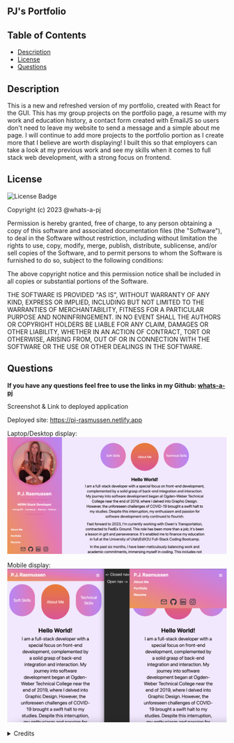 ## PJ's Portfolio

## Table of Contents

- [Description](#description)
- [License](#license)
- [Questions](#questions)

## Description

This is a new and refreshed version of my portfolio, created with React for the GUI. This has my group projects on the portfolio page, a resume with my work and education history, a contact form created with EmailJS so users don't need to leave my website to send a message and a simple about me page. I will continue to add more projects to the portfolio portion as I create more that I believe are worth displaying! I built this so that employers can take a look at my previous work and see my skills when it comes to full stack web development, with a strong focus on frontend.

## License

![License Badge](https://img.shields.io/badge/MIT-License-purple)

Copyright (c) 2023 @whats-a-pj

Permission is hereby granted, free of charge, to any person obtaining a copy
of this software and associated documentation files (the "Software"), to deal
in the Software without restriction, including without limitation the rights
to use, copy, modify, merge, publish, distribute, sublicense, and/or sell
copies of the Software, and to permit persons to whom the Software is
furnished to do so, subject to the following conditions:

The above copyright notice and this permission notice shall be included in all
copies or substantial portions of the Software.

THE SOFTWARE IS PROVIDED "AS IS", WITHOUT WARRANTY OF ANY KIND, EXPRESS OR
IMPLIED, INCLUDING BUT NOT LIMITED TO THE WARRANTIES OF MERCHANTABILITY,
FITNESS FOR A PARTICULAR PURPOSE AND NONINFRINGEMENT. IN NO EVENT SHALL THE
AUTHORS OR COPYRIGHT HOLDERS BE LIABLE FOR ANY CLAIM, DAMAGES OR OTHER
LIABILITY, WHETHER IN AN ACTION OF CONTRACT, TORT OR OTHERWISE, ARISING FROM,
OUT OF OR IN CONNECTION WITH THE SOFTWARE OR THE USE OR OTHER DEALINGS IN THE
SOFTWARE.


## Questions

**If you have any questions feel free to use the links in my Github: [whats-a-pj](https://github.com/whats-a-pj)**

Screenshot & Link to deployed application

Deployed site: https://pj-rasmussen.netlify.app

Laptop/Desktop display:
![Screenshot](/src/assets/websitehome.png)

Mobile display:
![Screenshot](/src/assets/mobile.png)

<details><summary>Credits</summary> 

These were the websites that I used to help me understand how to complete this project:

https://legacy.reactjs.org/docs/introducing-jsx.html

https://react.dev/learn/conditional-rendering

https://legacy.reactjs.org/docs/components-and-props.html

https://coolors.co/

https://reactrouter.com/en/main

https://reactrouter.com/en/main/routers/create-browser-router

https://reactrouter.com/en/main/components/link

https://react.dev/learn/importing-and-exporting-components

https://react.dev/learn/render-and-commit

https://tailwindui.com/components/application-ui/navigation/navbars

https://www.svgrepo.com/

test

</details>
